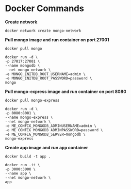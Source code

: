 # Docker Commands

**Create network**

```console
docker network create mongo-network
```

**Pull mongo image and run container on port 27001**

```console
docker pull mongo
```

```console
docker run -d \
-p 27017:27001 \
--name mongodb \
--net mongo-network \
-e MONGO_INITDB_ROOT_USERNAME=admin \
-e MONGO_INITDB_ROOT_PASSWORD=password \
mongo
```

**Pull mongo-express image and run container on port 8080**

```console
docker pull mongo-express
```

```console
docker run -d \
-p 8080:8081 \
--name mongo-express \
--net mongo-network \
-e ME_CONFIG_MONGODB_ADMINUSERNAME=admin \
-e ME_CONFIG_MONGODB_ADMINPASSWORD=password \
-e ME_CONFIG_MONGODB_SERVER=mongodb \
mongo-express
```

**Create app image and run app container**

```console
docker build -t app .
```

```console
docker run -it \
-p 3000:3000 \
--name app \
--net mongo-network \
app
```
